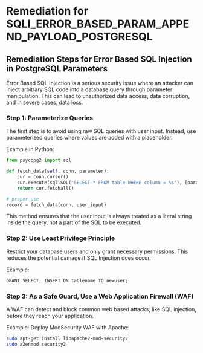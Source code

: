 # Remediation for SQLI_ERROR_BASED_PARAM_APPEND_PAYLOAD_POSTGRESQL

## Remediation Steps for Error Based SQL Injection in PostgreSQL Parameters

Error Based SQL Injection is a serious security issue where an attacker can inject arbitrary SQL code into a database query through parameter manipulation. This can lead to unauthorized data access, data corruption, and in severe cases, data loss.

### Step 1: Parameterize Queries
The first step is to avoid using raw SQL queries with user input. Instead, use parameterized queries where values are added with a placeholder.

Example in Python:

```python
from psycopg2 import sql

def fetch_data(self, conn, parameter):
    cur = conn.cursor()
    cur.execute(sql.SQL("SELECT * FROM table WHERE column = %s"), [parameter])
    return cur.fetchall()

# proper use
record = fetch_data(conn, user_input)
```
This method ensures that the user input is always treated as a literal string inside the query, not a part of the SQL to be executed.

### Step 2: Use Least Privilege Principle

Restrict your database users and only grant necessary permissions. This reduces the potential damage if SQL Injection does occur.

Example:
```bash
GRANT SELECT, INSERT ON tablename TO newuser;
```
### Step 3: As a Safe Guard, Use a Web Application Firewall (WAF)

A WAF can detect and block common web based attacks, like SQL injection, before they reach your application.

Example: Deploy ModSecurity WAF with Apache:
```bash
sudo apt-get install libapache2-mod-security2
sudo a2enmod security2
```